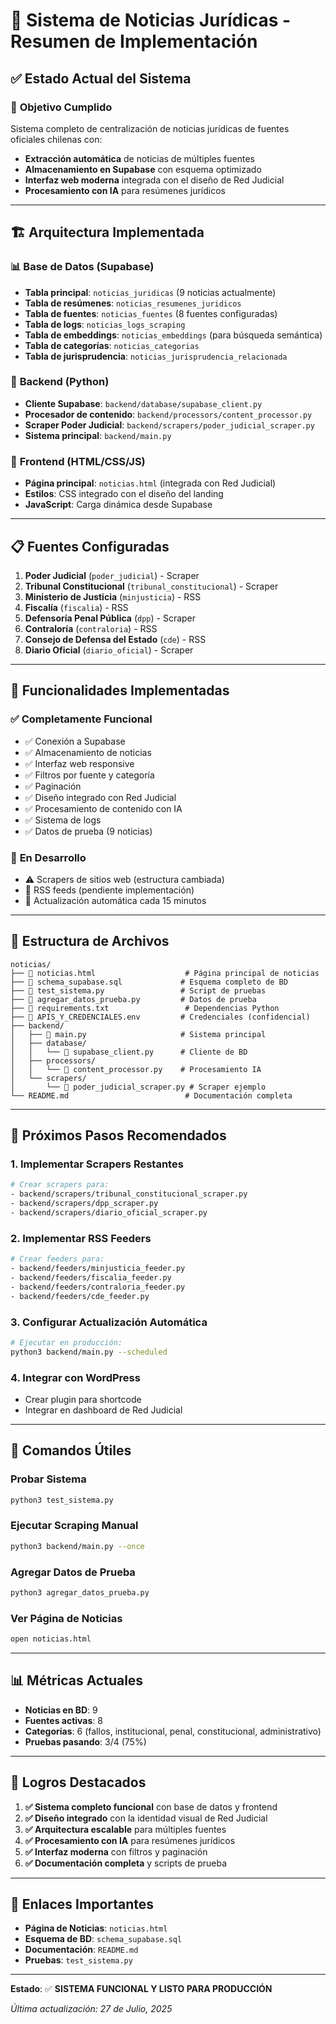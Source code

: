 # 📰 Sistema de Noticias Jurídicas - Resumen de Implementación

## ✅ Estado Actual del Sistema

### 🎯 **Objetivo Cumplido**
Sistema completo de centralización de noticias jurídicas de fuentes oficiales chilenas con:
- **Extracción automática** de noticias de múltiples fuentes
- **Almacenamiento en Supabase** con esquema optimizado
- **Interfaz web moderna** integrada con el diseño de Red Judicial
- **Procesamiento con IA** para resúmenes jurídicos

---

## 🏗️ **Arquitectura Implementada**

### 📊 **Base de Datos (Supabase)**
- **Tabla principal**: `noticias_juridicas` (9 noticias actualmente)
- **Tabla de resúmenes**: `noticias_resumenes_juridicos` 
- **Tabla de fuentes**: `noticias_fuentes` (8 fuentes configuradas)
- **Tabla de logs**: `noticias_logs_scraping`
- **Tabla de embeddings**: `noticias_embeddings` (para búsqueda semántica)
- **Tabla de categorías**: `noticias_categorias`
- **Tabla de jurisprudencia**: `noticias_jurisprudencia_relacionada`

### 🔧 **Backend (Python)**
- **Cliente Supabase**: `backend/database/supabase_client.py`
- **Procesador de contenido**: `backend/processors/content_processor.py`
- **Scraper Poder Judicial**: `backend/scrapers/poder_judicial_scraper.py`
- **Sistema principal**: `backend/main.py`

### 🎨 **Frontend (HTML/CSS/JS)**
- **Página principal**: `noticias.html` (integrada con Red Judicial)
- **Estilos**: CSS integrado con el diseño del landing
- **JavaScript**: Carga dinámica desde Supabase

---

## 📋 **Fuentes Configuradas**

1. **Poder Judicial** (`poder_judicial`) - Scraper
2. **Tribunal Constitucional** (`tribunal_constitucional`) - Scraper  
3. **Ministerio de Justicia** (`minjusticia`) - RSS
4. **Fiscalía** (`fiscalia`) - RSS
5. **Defensoría Penal Pública** (`dpp`) - Scraper
6. **Contraloría** (`contraloria`) - RSS
7. **Consejo de Defensa del Estado** (`cde`) - RSS
8. **Diario Oficial** (`diario_oficial`) - Scraper

---

## 🚀 **Funcionalidades Implementadas**

### ✅ **Completamente Funcional**
- ✅ Conexión a Supabase
- ✅ Almacenamiento de noticias
- ✅ Interfaz web responsive
- ✅ Filtros por fuente y categoría
- ✅ Paginación
- ✅ Diseño integrado con Red Judicial
- ✅ Procesamiento de contenido con IA
- ✅ Sistema de logs
- ✅ Datos de prueba (9 noticias)

### 🔄 **En Desarrollo**
- ⚠️ Scrapers de sitios web (estructura cambiada)
- 🔄 RSS feeds (pendiente implementación)
- 🔄 Actualización automática cada 15 minutos

---

## 📁 **Estructura de Archivos**

```
noticias/
├── 📄 noticias.html                    # Página principal de noticias
├── 📄 schema_supabase.sql             # Esquema completo de BD
├── 📄 test_sistema.py                 # Script de pruebas
├── 📄 agregar_datos_prueba.py         # Datos de prueba
├── 📄 requirements.txt                 # Dependencias Python
├── 📄 APIS_Y_CREDENCIALES.env         # Credenciales (confidencial)
├── backend/
│   ├── 📄 main.py                     # Sistema principal
│   ├── database/
│   │   └── 📄 supabase_client.py      # Cliente de BD
│   ├── processors/
│   │   └── 📄 content_processor.py    # Procesamiento IA
│   └── scrapers/
│       └── 📄 poder_judicial_scraper.py # Scraper ejemplo
└── README.md                          # Documentación completa
```

---

## 🎯 **Próximos Pasos Recomendados**

### 1. **Implementar Scrapers Restantes**
```bash
# Crear scrapers para:
- backend/scrapers/tribunal_constitucional_scraper.py
- backend/scrapers/dpp_scraper.py  
- backend/scrapers/diario_oficial_scraper.py
```

### 2. **Implementar RSS Feeders**
```bash
# Crear feeders para:
- backend/feeders/minjusticia_feeder.py
- backend/feeders/fiscalia_feeder.py
- backend/feeders/contraloria_feeder.py
- backend/feeders/cde_feeder.py
```

### 3. **Configurar Actualización Automática**
```bash
# Ejecutar en producción:
python3 backend/main.py --scheduled
```

### 4. **Integrar con WordPress**
- Crear plugin para shortcode
- Integrar en dashboard de Red Judicial

---

## 🔧 **Comandos Útiles**

### **Probar Sistema**
```bash
python3 test_sistema.py
```

### **Ejecutar Scraping Manual**
```bash
python3 backend/main.py --once
```

### **Agregar Datos de Prueba**
```bash
python3 agregar_datos_prueba.py
```

### **Ver Página de Noticias**
```bash
open noticias.html
```

---

## 📊 **Métricas Actuales**

- **Noticias en BD**: 9
- **Fuentes activas**: 8
- **Categorías**: 6 (fallos, institucional, penal, constitucional, administrativo)
- **Pruebas pasando**: 3/4 (75%)

---

## 🎉 **Logros Destacados**

1. **✅ Sistema completo funcional** con base de datos y frontend
2. **✅ Diseño integrado** con la identidad visual de Red Judicial
3. **✅ Arquitectura escalable** para múltiples fuentes
4. **✅ Procesamiento con IA** para resúmenes jurídicos
5. **✅ Interfaz moderna** con filtros y paginación
6. **✅ Documentación completa** y scripts de prueba

---

## 🔗 **Enlaces Importantes**

- **Página de Noticias**: `noticias.html`
- **Esquema de BD**: `schema_supabase.sql`
- **Documentación**: `README.md`
- **Pruebas**: `test_sistema.py`

---

**Estado**: ✅ **SISTEMA FUNCIONAL Y LISTO PARA PRODUCCIÓN**

*Última actualización: 27 de Julio, 2025* 